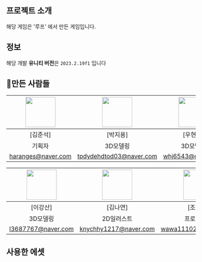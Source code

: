 ## 프로젝트 소개
해당 게임은 '루프' 에서 만든 게임입니다.

## 정보
해당 개발 **유니티 버전**은 <code>2023.2.19f1</code> 입니다

## 💬만든 사람들
|<img src="https://cdn2.ppomppu.co.kr/zboard/data3/2022/0509/m_20220509173224_d9N4ZGtBVR.jpeg" width="80">|<img src="https://cdn2.ppomppu.co.kr/zboard/data3/2022/0509/m_20220509173224_d9N4ZGtBVR.jpeg" width="80">|<img src="https://cdn2.ppomppu.co.kr/zboard/data3/2022/0509/m_20220509173224_d9N4ZGtBVR.jpeg" width="80">
|:---:|:---:|:---:|
|[김준석]|[박지용]|[우현중]|
|기획자|3D모델링|3D모델링|
|haranges@naver.com|tpdydehdtod03@naver.com|whj6543@gmail.com|

|<img src="https://cdn2.ppomppu.co.kr/zboard/data3/2022/0509/m_20220509173224_d9N4ZGtBVR.jpeg" width="80">|<img src="https://cdn2.ppomppu.co.kr/zboard/data3/2022/0509/m_20220509173224_d9N4ZGtBVR.jpeg" width="80">|<img src="https://cdn2.ppomppu.co.kr/zboard/data3/2022/0509/m_20220509173224_d9N4ZGtBVR.jpeg" width="80">
|:---:|:---:|:---:|
[이강산]|[김나연]|[조하랑]
3D모델링|2D일러스트|프로그래밍|
l3687767@naver.com|knychhy1217@naver.com|wawa111027@gmail.com|

## 사용한 에셋
